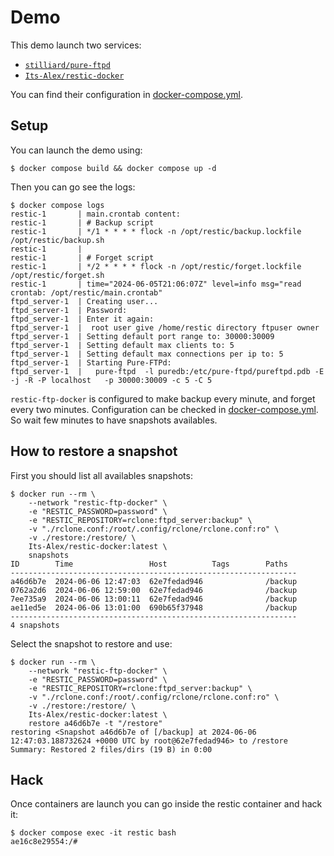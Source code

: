 # Demo

This demo launch two services:

- [`stilliard/pure-ftpd`](https://github.com/stilliard/docker-pure-ftpd)
- [`Its-Alex/restic-docker`](/)

You can find their configuration in [docker-compose.yml](./docker-compose.yml).

## Setup

You can launch the demo using:

```sh-session
$ docker compose build && docker compose up -d
```

Then you can go see the logs:

```sh-session
$ docker compose logs
restic-1       | main.crontab content:
restic-1       | # Backup script
restic-1       | */1 * * * * flock -n /opt/restic/backup.lockfile /opt/restic/backup.sh
restic-1       |
restic-1       | # Forget script
restic-1       | */2 * * * * flock -n /opt/restic/forget.lockfile /opt/restic/forget.sh
restic-1       | time="2024-06-05T21:06:07Z" level=info msg="read crontab: /opt/restic/main.crontab"
ftpd_server-1  | Creating user...
ftpd_server-1  | Password:
ftpd_server-1  | Enter it again:
ftpd_server-1  |  root user give /home/restic directory ftpuser owner
ftpd_server-1  | Setting default port range to: 30000:30009
ftpd_server-1  | Setting default max clients to: 5
ftpd_server-1  | Setting default max connections per ip to: 5
ftpd_server-1  | Starting Pure-FTPd:
ftpd_server-1  |   pure-ftpd  -l puredb:/etc/pure-ftpd/pureftpd.pdb -E -j -R -P localhost   -p 30000:30009 -c 5 -C 5
```

`restic-ftp-docker` is configured to make backup every minute, and forget every
two minutes. Configuration can be checked in [docker-compose.yml](./docker-compose.yml).
So wait few minutes to have snapshots availables.

## How to restore a snapshot

First you should list all availables snapshots:

```sh-session
$ docker run --rm \
    --network "restic-ftp-docker" \
    -e "RESTIC_PASSWORD=password" \
    -e "RESTIC_REPOSITORY=rclone:ftpd_server:backup" \
    -v "./rclone.conf:/root/.config/rclone/rclone.conf:ro" \
    -v ./restore:/restore/ \
    Its-Alex/restic-docker:latest \
    snapshots
ID        Time                 Host          Tags        Paths
----------------------------------------------------------------
a46d6b7e  2024-06-06 12:47:03  62e7fedad946              /backup
0762a2d6  2024-06-06 12:59:00  62e7fedad946              /backup
7ee735a9  2024-06-06 13:00:11  62e7fedad946              /backup
ae11ed5e  2024-06-06 13:01:00  690b65f37948              /backup
----------------------------------------------------------------
4 snapshots
```

Select the snapshot to restore and use:

```sh-session
$ docker run --rm \
    --network "restic-ftp-docker" \
    -e "RESTIC_PASSWORD=password" \
    -e "RESTIC_REPOSITORY=rclone:ftpd_server:backup" \
    -v "./rclone.conf:/root/.config/rclone/rclone.conf:ro" \
    -v ./restore:/restore/ \
    Its-Alex/restic-docker:latest \
    restore a46d6b7e -t "/restore"
restoring <Snapshot a46d6b7e of [/backup] at 2024-06-06 12:47:03.188732624 +0000 UTC by root@62e7fedad946> to /restore
Summary: Restored 2 files/dirs (19 B) in 0:00
```

## Hack

Once containers are launch you can go inside the restic container and hack it:

```sh-session
$ docker compose exec -it restic bash
ae16c8e29554:/#
```